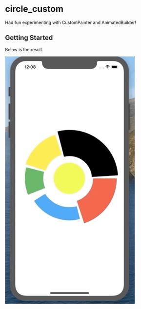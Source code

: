 # circle_custom

Had fun experimenting with CustomPainter and AnimatedBuilder!

## Getting Started

Below is the result.

<img src="circle.gif" width="425"/>
